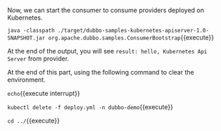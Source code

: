 Now, we can start the consumer to consume providers deployed on Kubernetes.



`java -classpath ./target/dubbo-samples-kubernetes-apiserver-1.0-SNAPSHOT.jar org.apache.dubbo.samples.ConsumerBootstrap`{{execute}}



At the end of the output, you will see `result: hello, Kubernetes Api Server` from provider.



At the end of this part, using the following command to clear the environment.



`echo`{{execute interrupt}}

`kubectl delete -f deploy.yml -n dubbo-demo`{{execute}}

`cd ../`{{execute}}